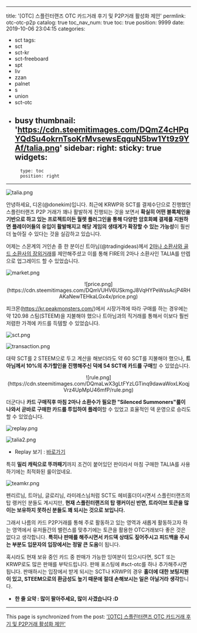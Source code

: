 
---
title: '[OTC] 스플린터랜즈 OTC 카드거래 후기 및 P2P거래 활성화 제안'
permlink: otc-otc-p2p
catalog: true
toc_nav_num: true
toc: true
position: 9999
date: 2019-10-06 23:04:15
categories:
- sct
tags:
- sct
- sct-kr
- sct-freeboard
- spt
- liv
- zzan
- palnet
- s
- union
- sct-otc
- busy
thumbnail: 'https://cdn.steemitimages.com/DQmZ4cHPqYQdSu4okrnTsoKrMvsewsEqguN5bw1Yt9z9YAf/talia.png'
sidebar:
    right:
        sticky: true
widgets:
    -
        type: toc
        position: right
---


![talia.png](https://cdn.steemitimages.com/DQmZ4cHPqYQdSu4okrnTsoKrMvsewsEqguN5bw1Yt9z9YAf/talia.png)

안녕하세요, 디온(@donekim)입니다. 최근에 KRWP와 SCT를 결제수단으로 진행했던 스플린터랜즈 P2P 거래가 꽤나 활발하게 진행되는 것을 보면서 **확실히 어떤 블록체인을 기반으로 하고 있는 프로젝트이든 월렛 플러그인을 통해 다양한 암호화폐 결제를 지원하면 플레이어들의 유입이 활발해지고 해당 게임의 생태계가 확장할 수 있는 가능성**이 훨씬 더 높아질 수 있다는 것을 실감하고 있습니다. 

어제는 스몬계의 거인손 중 한 분이신 트아님(@tradingideas)께서 [2마나 소환사와 골드 소환사의 장외거래](https://www.steemcoinpan.com/sct/@tradingideas/otc-1-2-3)를 제안해주셨고 이를 통해 FIRE의 2마나 소환사인 TALIA를 만렙으로 업그레이드 할 수 있었습니다. 

![market.png](https://cdn.steemitimages.com/DQmNz96XmVD1V4qzPHPnQ7eim5FGCqxxTCbfLn5UrWvbxM9/market.png)

<center>![price.png](https://cdn.steemitimages.com/DQmVUHV6USkmgJ8VqHYPeWssAcjP4RHAKaNewTEHkaLGx4x/price.png)</center>



피크몬(https://kr.peakmonsters.com/)에서 시장가격에 따라 구매를 하는 경우에는 약 120.98 스팀(STEEM)을 지불해야 했으나 트아님과의 직거래를 통해서 이보다 훨씬 저렴한 가격에 카드를 득템할 수 있었습니다. 

![sct.png](https://cdn.steemitimages.com/DQmXL1UqtWRuUzqfoQmWJTyHPwqj5ocMq6HvDJAB8b2KvZp/sct.png)

![transaction.png](https://cdn.steemitimages.com/DQmcX1ZQ1ab68AScsHdkpij7TKLgAtHi8wkJ13DuYvhFx32/transaction.png)

대략 SCT를 2 STEEM으로 두고 계산을 해보더라도 약 60 SCT를 지불해야 했으나, **트아님께서 10%의 추가할인을 진행해주신 덕에 54 SCT에 카드를 구매**할 수 있었습니다. 

<center>![rule.png](https://cdn.steemitimages.com/DQmaLwX3gLtFYzLGTinq9dawaWoxLKoqjVrz4UpMpU46mfP/rule.png)</center>

더군다나 **카드 구매직후 마침 2마나 소환수가 필요한 "Silenced Summoners"룰이 나와서 곧바로 구매한 카드를 투입하여 플레이**할 수 있었고 효율적인 덱 운영으로 승리도 할 수 있었습니다. 

![replay.png](https://cdn.steemitimages.com/DQmYyrdiadvXY2Q46boXywRCW5PYEE5ZLQ8Dsu4TkxkQvCV/replay.png)

![talia2.png](https://cdn.steemitimages.com/DQmb1eXPgRrjQgbJAFDHbWpYiY3egjHpk8KP1c5vS9NwWs3/talia2.png)

- Replay 보기 : [바로가기](https://steemmonsters.com/?p=battle&id=5798061e0e2bca3ed6fe03e87adc899811bba01f)

특히 **밀리 캐릭으로 뚜까패기**까지 조건이 붙어있던 판이라서 마침 구매한 TALIA를 사용하기에는 최적화된 룰이었네요. 

![teamkr.png](https://cdn.steemitimages.com/DQmV5Hrn36Kz5nkgNL8keFc74NXk2rZXqkvXyUhaKteBENA/teamkr.png)

펜리르님, 트아님, 글로리님, 라미레스님처럼 SCT도 헤비홀더이시면서 스플린터랜즈의 탑 랭커인 분들도 계시지만, **현재 스플린터랜즈의 탑 랭커이신 반면, 트라이브 토큰을 많이는 보유하지 못하신 분들도 꽤 되시는 것으로 보입니다.** 

그래서 나름의 카드 P2P거래를 통해 주로 활동하고 있는 영역과 새롭게 활동하고자 하는 영역에서 유저들간의 밸런스를 맞추기에는 토큰을 활용한 OTC거래보다 좋은 것은 없다고 생각합니다. **특히나 판매를 해주시면서 카드덱 상태도 짚어주시고 피드백을 주시는 부분도 입문자의 입장에서는 정말 큰 도움**이 됩니다.

혹시라도 현재 보유 중인 카드 중 판매가 가능한 잉여분이 있으시다면, SCT 또는 KRWP로도 많은 판매를 부탁드립니다. 판매 포스팅에 #sct-otc를 하나 추가해주시면 됩니다. 판매하시는 입장에서 받게 되시는 SCT나 KRWP의 경우 **홀더에 대한 보팅지원이 있고, STEEM으로의 환금성도 높기 때문에 절대 손해보시는 일은 아닐거라 생각**합니다. 

- **한 줄 요약 : 많이 팔아주세요, 많이 사겠습니다 :D**

- - -

This page is synchronized from the post: ['[OTC] 스플린터랜즈 OTC 카드거래 후기 및 P2P거래 활성화 제안'](https://steemit.com/@donekim/otc-otc-p2p)
